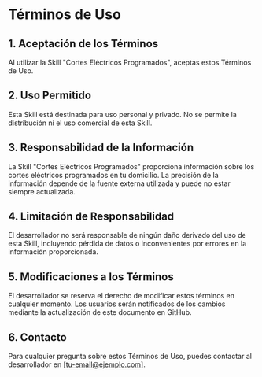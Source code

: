 # Términos de Uso

## 1. Aceptación de los Términos
Al utilizar la Skill "Cortes Eléctricos Programados", aceptas estos Términos de Uso.

## 2. Uso Permitido
Esta Skill está destinada para uso personal y privado. No se permite la distribución ni el uso comercial de esta Skill.

## 3. Responsabilidad de la Información
La Skill "Cortes Eléctricos Programados" proporciona información sobre los cortes eléctricos programados en tu domicilio. La precisión de la información depende de la fuente externa utilizada y puede no estar siempre actualizada.

## 4. Limitación de Responsabilidad
El desarrollador no será responsable de ningún daño derivado del uso de esta Skill, incluyendo pérdida de datos o inconvenientes por errores en la información proporcionada.

## 5. Modificaciones a los Términos
El desarrollador se reserva el derecho de modificar estos términos en cualquier momento. Los usuarios serán notificados de los cambios mediante la actualización de este documento en GitHub.

## 6. Contacto
Para cualquier pregunta sobre estos Términos de Uso, puedes contactar al desarrollador en [tu-email@ejemplo.com].
